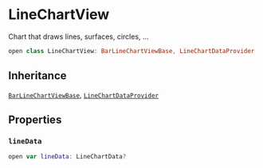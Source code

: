 # LineChartView

Chart that draws lines, surfaces, circles, ...

``` swift
open class LineChartView: BarLineChartViewBase, LineChartDataProvider
```

## Inheritance

[`BarLineChartViewBase`](/BarLineChartViewBase), [`LineChartDataProvider`](/LineChartDataProvider)

## Properties

### `lineData`

``` swift
open var lineData: LineChartData? 
```
